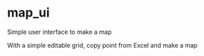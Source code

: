 # map_ui
Simple user interface to make a map

With a simple editable grid, copy point from Excel and make a map

